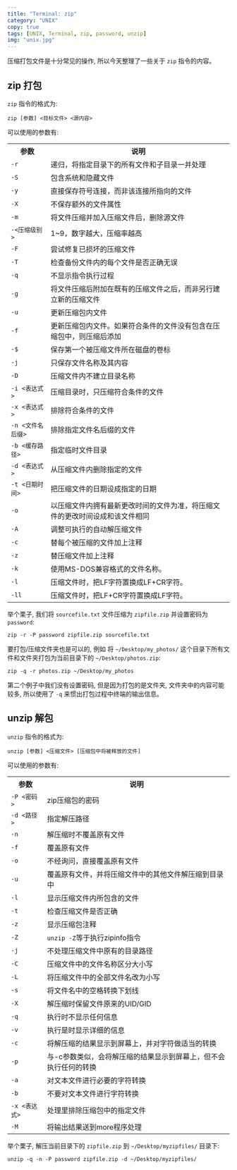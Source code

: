 ```yaml
---
title: "Terminal: zip"
category: "UNIX"
copy: true
tags: [UNIX, Terminal, zip, password, unzip]
img: "unix.jpg"
---
```

压缩打包文件是十分常见的操作, 所以今天整理了一些关于 `zip` 指令的内容。

## zip 打包

`zip` 指令的格式为:

```console
zip [参数] <目标文件> <源内容>
```

可以使用的参数有:

<table>
    <tr>
        <th>参数</th>
        <th>说明</th>
    </tr>
    <tr>
        <td><code>-r</code></td>
        <td>递归，将指定目录下的所有文件和子目录一并处理
        </td>
    </tr>
    <tr>
        <td><code>-S</code></td>
        <td>包含系统和隐藏文件
        </td>
    </tr>
    <tr>
        <td><code>-y</code></td>
        <td>直接保存符号连接，而非该连接所指向的文件
        </td>
    </tr>
    <tr>
        <td><code>-X</code></td>
        <td>不保存额外的文件属性
        </td>
    </tr>
    <tr>
        <td><code>-m</code></td>
        <td>将文件压缩并加入压缩文件后，删除源文件
        </td>
    </tr>
    <tr>
        <td><code>-<压缩级别></code></td>
        <td>1~9，数字越大，压缩率越高
        </td>
    </tr>
    <tr>
        <td><code>-F</code></td>
        <td>尝试修复已损坏的压缩文件
        </td>
    </tr>
    <tr>
        <td><code>-T</code></td>
        <td>检查备份文件内的每个文件是否正确无误
        </td>
    </tr>
    <tr>
        <td><code>-q</code></td>
        <td>不显示指令执行过程
        </td>
    </tr>
    <tr>
        <td><code>-g</code></td>
        <td>将文件压缩后附加在既有的压缩文件之后，而非另行建立新的压缩文件
        </td>
    </tr>
    <tr>
        <td><code>-u</code></td>
        <td>更新压缩包内文件
        </td>
    </tr>
    <tr>
        <td><code>-f</code></td>
        <td>更新压缩包内文件。如果符合条件的文件没有包含在压缩包中，则压缩后添加
        </td>
    </tr>
    <tr>
        <td><code>-$</code></td>
        <td>保存第一个被压缩文件所在磁盘的卷标
        </td>
    </tr>
    <tr>
        <td><code>-j</code></td>
        <td>只保存文件名称及其内容
        </td>
    </tr>
    <tr>
        <td><code>-D</code></td>
        <td>压缩文件内不建立目录名称
        </td>
    </tr>
    <tr>
        <td><code>-i <表达式></code></td>
        <td>压缩目录时，只压缩符合条件的文件
        </td>
    </tr>
    <tr>
        <td><code>-x <表达式></code></td>
        <td>排除符合条件的文件
        </td>
    </tr>
    <tr>
        <td><code>-n <文件名后缀></code></td>
        <td>排除指定文件名后缀的文件
        </td>
    </tr>
    <tr>
        <td><code>-b <缓存路径></code></td>
        <td>指定临时文件目录
        </td>
    </tr>
    <tr>
        <td><code>-d <表达式></code></td>
        <td>从压缩文件内删除指定的文件
        </td>
    </tr>
    <tr>
        <td><code>-t <日期时间></code></td>
        <td>把压缩文件的日期设成指定的日期
        </td>
    </tr>
    <tr>
        <td><code>-o</code></td>
        <td>以压缩文件内拥有最新更改时间的文件为准，将压缩文件的更改时间设成和该文件相同
        </td>
    </tr>
    <tr>
        <td><code>-A</code></td>
        <td>调整可执行的自动解压缩文件
        </td>
    </tr>
    <tr>
        <td><code>-c</code></td>
        <td>替每个被压缩的文件加上注释
        </td>
    </tr>
    <tr>
        <td><code>-z</code></td>
        <td>替压缩文件加上注释
        </td>
    </tr>
    <tr>
        <td><code>-k</code></td>
        <td>使用MS-DOS兼容格式的文件名称。
        </td>
    </tr>
    <tr>
        <td><code>-l</code></td>
        <td>压缩文件时，把LF字符置换成LF+CR字符。
        </td>
    </tr>
    <tr>
        <td><code>-ll</code></td>
        <td>压缩文件时，把LF+CR字符置换成LF字符。
        </td>
    </tr>
</table>

举个栗子, 我们将 `sourcefile.txt` 文件压缩为 `zipfile.zip` 并设置密码为 `password`:

```console
zip -r -P password zipfile.zip sourcefile.txt
```

要打包/压缩文件夹也是可以的, 例如 将 `~/Desktop/my_photos/` 这个目录下所有文件和文件夹打包为当前目录下的 `~/Desktop/photos.zip`:

```console
zip -q -r photos.zip ~/Desktop/my_photos
```

第二个例子中我们没有设置密码, 但是因为打包的是文件夹, 文件夹中的内容可能较多, 所以使用了 `-q` 来惯出打包过程中终端的输出信息。

## unzip 解包

`unzip` 指令的格式为:

```console
unzip [参数] <压缩文件> [压缩包中将被释放的文件]
```

可以使用的参数有:

<table>
    <tr>
        <th>参数</th>
        <th>说明</th>
    </tr>
    <tr>
        <td><code>-P <密码></code></td>
        <td>zip压缩包的密码</td>
    </tr>
    <tr>
        <td><code>-d <路径></code></td>
        <td>指定解压路径</td>
    </tr>
    <tr>
        <td><code>-n</code></td>
        <td>解压缩时不覆盖原有文件</td>
    </tr>
    <tr>
        <td><code>-f</code></td>
        <td>覆盖原有文件</td>
    </tr>
    <tr>
        <td><code>-o</code></td>
        <td>不经询问，直接覆盖原有文件</td>
    </tr>
    <tr>
        <td><code>-u</code></td>
        <td>覆盖原有文件，并将压缩文件中的其他文件解压缩到目录中</td>
    </tr>
    <tr>
        <td><code>-l</code></td>
        <td>显示压缩文件内所包含的文件</td>
    </tr>
    <tr>
        <td><code>-t</code></td>
        <td>检查压缩文件是否正确</td>
    </tr>
    <tr>
        <td><code>-z</code></td>
        <td>显示压缩包注释</td>
    </tr>
    <tr>
        <td><code>-Z</code></td>
        <td><code>unzip -Z</code>等于执行zipinfo指令</td>
    </tr>
    <tr>
        <td><code>-j</code></td>
        <td>不处理压缩文件中原有的目录路径</td>
    </tr>
    <tr>
        <td><code>-C</code></td>
        <td>压缩文件中的文件名称区分大小写</td>
    </tr>
    <tr>
        <td><code>-L</code></td>
        <td>将压缩文件中的全部文件名改为小写</td>
    </tr>
    <tr>
        <td><code>-s</code></td>
        <td>将文件名中的空格转换下划线</td>
    </tr>
    <tr>
        <td><code>-X</code></td>
        <td>解压缩时保留文件原来的UID/GID</td>
    </tr>
    <tr>
        <td><code>-q</code></td>
        <td>执行时不显示任何信息</td>
    </tr>
    <tr>
        <td><code>-v</code></td>
        <td>执行是时显示详细的信息</td>
    </tr>
    <tr>
        <td><code>-c</code></td>
        <td>将解压缩的结果显示到屏幕上，并对字符做适当的转换</td>
    </tr>
    <tr>
        <td><code>-p</code></td>
        <td>与-c参数类似，会将解压缩的结果显示到屏幕上，但不会执行任何的转换</td>
    </tr>
    <tr>
        <td><code>-a</code></td>
        <td>对文本文件进行必要的字符转换</td>
    </tr>
    <tr>
        <td><code>-b</code></td>
        <td>不要对文本文件进行字符转换</td>
    </tr>
    <tr>
        <td><code>-x <表达式></code></td>
        <td>处理里排除压缩包中的指定文件</td>
    </tr>
    <tr>
        <td><code>-M</code></td>
        <td>将输出结果送到more程序处理</td>
    </tr>
</table>

举个栗子, 解压当前目录下的 `zipfile.zip` 到 `~/Desktop/myzipfiles/` 目录下:

```console
unzip -q -n -P password zipfile.zip -d ~/Desktop/myzipfiles/
```
